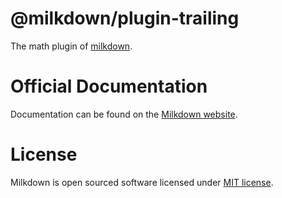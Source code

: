 # @milkdown/plugin-trailing

The math plugin of [milkdown](https://milkdown.dev/).

# Official Documentation

Documentation can be found on the [Milkdown website](https://milkdown.dev/plugin-trailing).

# License

Milkdown is open sourced software licensed under [MIT license](https://github.com/Saul-Mirone/milkdown/blob/main/LICENSE).
